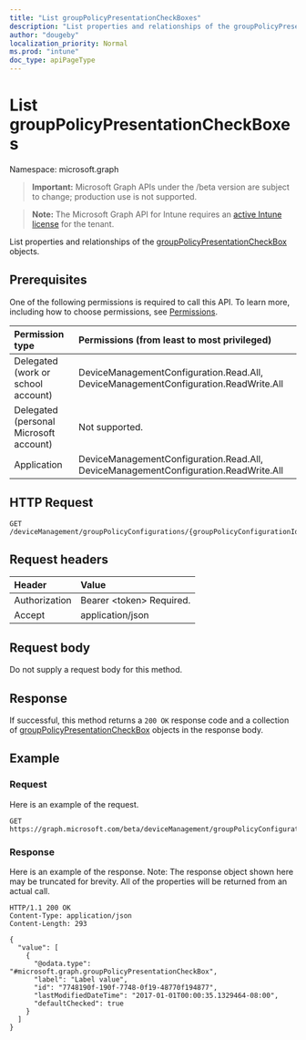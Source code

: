 ```yaml
---
title: "List groupPolicyPresentationCheckBoxes"
description: "List properties and relationships of the groupPolicyPresentationCheckBox objects."
author: "dougeby"
localization_priority: Normal
ms.prod: "intune"
doc_type: apiPageType
---
```


# List groupPolicyPresentationCheckBoxes

Namespace: microsoft.graph

> **Important:** Microsoft Graph APIs under the /beta version are subject to change; production use is not supported.

> **Note:** The Microsoft Graph API for Intune requires an [active Intune license](https://go.microsoft.com/fwlink/?linkid=839381) for the tenant.

List properties and relationships of the [groupPolicyPresentationCheckBox](../resources/intune-grouppolicy-grouppolicypresentationcheckbox.md) objects.

## Prerequisites
One of the following permissions is required to call this API. To learn more, including how to choose permissions, see [Permissions](/graph/permissions-reference).

|Permission type|Permissions (from least to most privileged)|
|:---|:---|
|Delegated (work or school account)|DeviceManagementConfiguration.Read.All, DeviceManagementConfiguration.ReadWrite.All|
|Delegated (personal Microsoft account)|Not supported.|
|Application|DeviceManagementConfiguration.Read.All, DeviceManagementConfiguration.ReadWrite.All|

## HTTP Request
<!-- {
  "blockType": "ignored"
}
-->
``` http
GET /deviceManagement/groupPolicyConfigurations/{groupPolicyConfigurationId}/definitionValues/{groupPolicyDefinitionValueId}/presentationValues/{groupPolicyPresentationValueId}/presentation/definition/presentations
```

## Request headers
|Header|Value|
|:---|:---|
|Authorization|Bearer &lt;token&gt; Required.|
|Accept|application/json|

## Request body
Do not supply a request body for this method.

## Response
If successful, this method returns a `200 OK` response code and a collection of [groupPolicyPresentationCheckBox](../resources/intune-grouppolicy-grouppolicypresentationcheckbox.md) objects in the response body.

## Example

### Request
Here is an example of the request.
``` http
GET https://graph.microsoft.com/beta/deviceManagement/groupPolicyConfigurations/{groupPolicyConfigurationId}/definitionValues/{groupPolicyDefinitionValueId}/presentationValues/{groupPolicyPresentationValueId}/presentation/definition/presentations
```

### Response
Here is an example of the response. Note: The response object shown here may be truncated for brevity. All of the properties will be returned from an actual call.
``` http
HTTP/1.1 200 OK
Content-Type: application/json
Content-Length: 293

{
  "value": [
    {
      "@odata.type": "#microsoft.graph.groupPolicyPresentationCheckBox",
      "label": "Label value",
      "id": "7748190f-190f-7748-0f19-48770f194877",
      "lastModifiedDateTime": "2017-01-01T00:00:35.1329464-08:00",
      "defaultChecked": true
    }
  ]
}
```




